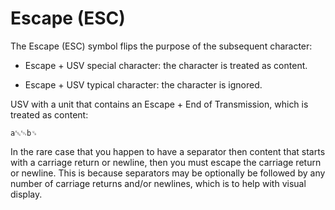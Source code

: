 # Escape (ESC)

The Escape (ESC) symbol flips the purpose of the subsequent character:

* Escape + USV special character: the character is treated as content.

* Escape + USV typical character: the character is ignored.

USV with a unit that contains an Escape + End of Transmission, which is treated as content:

```usv
a␛␄b␟
```

In the rare case that you happen to have a separator then content that starts with a carriage return or newline, then you must escape the carriage return or newline. This is because separators may be optionally be followed by any number of carriage returns and/or newlines, which is to help with visual display.
```
